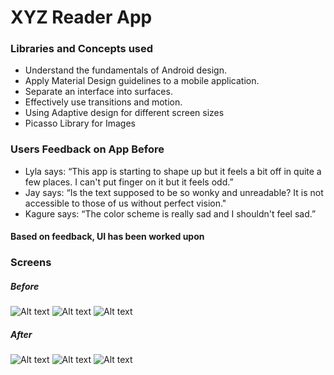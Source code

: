 # XYZ Reader App

### Libraries and Concepts used

- Understand the fundamentals of Android design.
- Apply Material Design guidelines to a mobile application.
- Separate an interface into surfaces.
- Effectively use transitions and motion.
- Using Adaptive design for different screen sizes
- Picasso Library for Images

### Users Feedback on App Before
- Lyla says: “This app is starting to shape up but it feels a bit off in quite a few places. I can't put finger on it but it feels odd.”
- Jay says: “Is the text supposed to be so wonky and unreadable? It is not accessible to those of us without perfect vision."
- Kagure says: “The color scheme is really sad and I shouldn't feel sad.”

#### Based on feedback, UI has been worked upon

### Screens

##### Before
![Alt text](/Screenshots/s4.png?raw=true)
![Alt text](/Screenshots/s5.png?raw=true)
![Alt text](/Screenshots/s6.png?raw=true)

##### After
![Alt text](/Screenshots/s1.png?raw=true)
![Alt text](/Screenshots/s2.png?raw=true)
![Alt text](/Screenshots/s3.png?raw=true)

